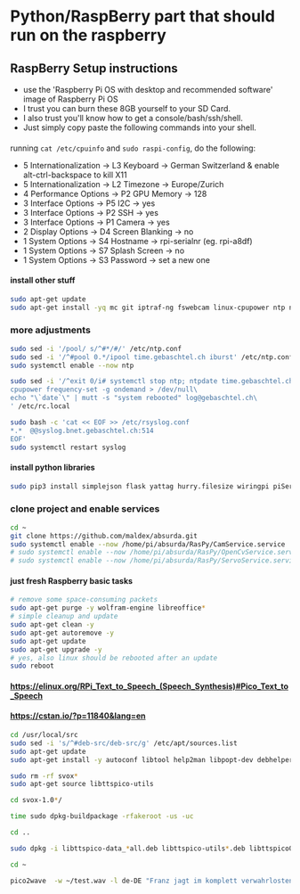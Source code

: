 # Python/RaspBerry part that should run on the raspberry

## RaspBerry Setup instructions
- use the 'Raspberry Pi OS with desktop and recommended software' image of Raspberry Pi OS
- I trust you can burn these 8GB yourself to your SD Card.
- I also trust you'll know how to get a console/bash/ssh/shell.
- Just simply copy paste the following commands into your shell.

#### 
running `cat /etc/cpuinfo` and `sudo raspi-config`, do the following:
- 5 Internationalization -> L3 Keyboard -> German Switzerland & enable alt-ctrl-backspace to kill X11
- 5 Internationalization -> L2 Timezone -> Europe/Zurich
- 4 Performance Options -> P2 GPU Memory -> 128
- 3 Interface Options -> P5 I2C -> yes
- 3 Interface Options -> P2 SSH -> yes
- 3 Interface Options -> P1 Camera -> yes
- 2 Display Options -> D4 Screen Blanking -> no
- 1 System Options -> S4 Hostname -> rpi-serialnr (eg. rpi-a8df)
- 1 System Options -> S7 Splash Screen -> no
- 1 System Options -> S3 Password -> set a new one

#### install other stuff
```bash
sudo apt-get update
sudo apt-get install -yq mc git iptraf-ng fswebcam linux-cpupower ntp ntpdate python3-pip
```

### more adjustments
```bash
sudo sed -i '/pool/ s/^#*/#/' /etc/ntp.conf
sudo sed -i '/^#pool 0.*/ipool time.gebaschtel.ch iburst' /etc/ntp.conf
sudo systemctl enable --now ntp

sudo sed -i '/^exit 0/i# systemctl stop ntp; ntpdate time.gebaschtel.ch; systemctl start ntp\
cpupower frequency-set -g ondemand > /dev/null\
echo "\`date`\" | mutt -s "system rebooted" log@gebaschtel.ch\
' /etc/rc.local

sudo bash -c 'cat << EOF >> /etc/rsyslog.conf 
*.*  @@syslog.bnet.gebaschtel.ch:514
EOF'
sudo systemctl restart syslog
```

#### install python libraries
```bash
sudo pip3 install simplejson flask yattag hurry.filesize wiringpi piServoCtl
```

### clone project and enable services
```bash
cd ~
git clone https://github.com/maldex/absurda.git
sudo systemctl enable --now /home/pi/absurda/RasPy/CamService.service
# sudo systemctl enable --now /home/pi/absurda/RasPy/OpenCvService.service
# sudo systemctl enable --now /home/pi/absurda/RasPy/ServoService.service
```


#### just fresh Raspberry basic tasks
```bash
# remove some space-consuming packets
sudo apt-get purge -y wolfram-engine libreoffice*
# simple cleanup and update
sudo apt-get clean -y
sudo apt-get autoremove -y
sudo apt-get update
sudo apt-get upgrade -y
# yes, also linux should be rebooted after an update
sudo reboot
```
#### https://elinux.org/RPi_Text_to_Speech_(Speech_Synthesis)#Pico_Text_to_Speech
#### https://cstan.io/?p=11840&lang=en
```bash
cd /usr/local/src
sudo sed -i 's/^#deb-src/deb-src/g' /etc/apt/sources.list
sudo apt-get update
sudo apt-get install -y autoconf libtool help2man libpopt-dev debhelper

sudo rm -rf svox*
sudo apt-get source libttspico-utils

cd svox-1.0*/

time sudo dpkg-buildpackage -rfakeroot -us -uc

cd ..

sudo dpkg -i libttspico-data_*all.deb libttspico-utils*.deb libttspico0*.deb

cd ~

pico2wave  -w ~/test.wav -l de-DE "Franz jagt im komplett verwahrlosten Taxi quer durch Zürich" && aplay ~/test.wav
```